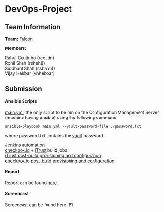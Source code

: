 # DevOps-Project

## Team Information

**Team:** Falcon

**Members**:

Rahul Coutinho  (rcoutin)  
Rohil Shah      (rshah8)  
Siddhant Shah   (sshah14)  
Vijay Hebbar    (vhhebbar)  

## Submission

#### Ansible Scripts

[main.yml](main.yml), the only script to be run on the Configuration Management Server (machine having ansible) using the following command:

``` 
ansible-playbook main.yml --vault-password-file ./password.txt
```
where password.txt contains the [vault](secrets.yml) password.


[Jenkins automation](/roles/jenkins/tasks/main.yml)  
[checkbox.io](/roles/checkbox_build/tasks/main.yml) + [iTrust](/roles/iTrust_build/tasks/main.yml) build jobs  
[iTrust post-build provisioning and configuration](/provision/iTrust2.yml)  
[checkbox.io post-build provisioning and configuration](/provision/checkbox.yml)  

#### Report

Report can be found [here](report.md)

#### Screencast

Screencast can be found here. [P1](https://youtu.be/g4FvN1fhK7Q)
